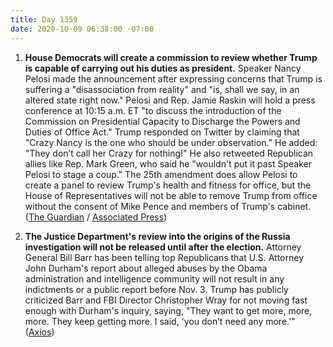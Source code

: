 ```yaml
---
title: Day 1359
date: 2020-10-09 06:38:00 -07:00
---
```


1. **House Democrats will create a commission to review whether Trump is capable of carrying out his duties as president.** Speaker Nancy Pelosi made the announcement after expressing concerns that Trump is suffering a "disassociation from reality" and "is, shall we say, in an altered state right now." Pelosi and Rep. Jamie Raskin will hold a press conference at 10:15 a.m. ET "to discuss the introduction of the Commission on Presidential Capacity to Discharge the Powers and Duties of Office Act." Trump responded on Twitter by claiming that "Crazy Nancy is the one who should be under observation." He added: "They don’t call her Crazy for nothing!" He also retweeted Republican allies like Rep. Mark Green, who said he "wouldn't put it past Speaker Pelosi to stage a coup." The 25th amendment does allow Pelosi to create a panel to review Trump's health and fitness for office, but the House of Representatives will not be able to remove Trump from office without the consent of Mike Pence and members of Trump's cabinet. ([The Guardian](https://www.theguardian.com/us-news/2020/oct/08/nancy-pelosi-donald-trump-25th-amendment-removal) / [Associated Press](https://apnews.com/article/virus-outbreak-donald-trump-constitutions-legislation-archive-a8efe4c5bee7bc4d369a2cf3d9a5542b))

2. **The Justice Department's review into the origins of the Russia investigation will not be released until after the election.** Attorney General Bill Barr has been telling top Republicans that U.S. Attorney John Durham's report about alleged abuses by the Obama administration and intelligence community will not result in any indictments or a public report before Nov. 3. Trump has publicly criticized Barr and FBI Director Christopher Wray for not moving fast enough with Durham's inquiry, saying, "They want to get more, more, more. They keep getting more. I said, 'you don’t need any more.'" ([Axios](https://www.axios.com/barr-durham-report-election-3c02ec6a-7613-4083-b35c-4844de6da16b.html))